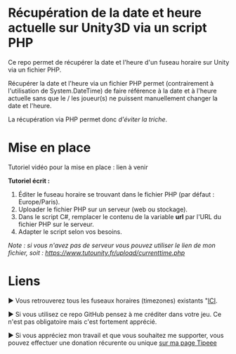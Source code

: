 # Récupération de la date et heure actuelle sur Unity3D via un script PHP

Ce repo permet de récupérer la date et l'heure d'un fuseau horaire sur Unity via un fichier PHP.

Récupérer la date et l'heure via un fichier PHP permet (contrairement à l'utilisation de System.DateTime) de faire référence à la date et à l'heure actuelle sans que le / les joueur(s) ne puissent manuellement changer la date et l'heure.

La récupération via PHP permet donc _d'éviter la triche_.

# Mise en place

Tutoriel vidéo pour la mise en place : lien à venir

**Tutoriel écrit :**

1) Éditer le fuseau horaire se trouvant dans le fichier PHP (par défaut : Europe/Paris).
2) Uploader le fichier PHP sur un serveur (web ou stockage).
3) Dans le script C#, remplacer le contenu de la variable **url** par l'URL du fichier PHP sur le serveur.
4) Adapter le script selon vos besoins.

_Note : si vous n'avez pas de serveur vous pouvez utiliser le lien de mon fichier, soit : https://www.tutounity.fr/upload/currenttime.php_

# Liens

► Vous retrouverez tous les fuseaux horaires (timezones) existants "[ICI](http://php.net/manual/fr/timezones.php).

► Si vous utilisez ce repo GitHub pensez à me créditer dans votre jeu. Ce n'est pas obligatoire mais c'est fortement apprécié.

► Si vous appréciez mon travail et que vous souhaitez me supporter, vous pouvez effectuer une donation récurente ou unique [sur ma page Tipeee](https://fr.tipeee.com/tuto-unity-fr)
